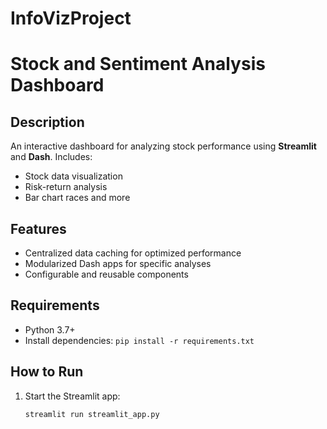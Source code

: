 # InfoVizProject

# Stock and Sentiment Analysis Dashboard

## Description
An interactive dashboard for analyzing stock performance using **Streamlit** and **Dash**. Includes:
- Stock data visualization
- Risk-return analysis
- Bar chart races and more

## Features
- Centralized data caching for optimized performance
- Modularized Dash apps for specific analyses
- Configurable and reusable components

## Requirements
- Python 3.7+
- Install dependencies: `pip install -r requirements.txt`

## How to Run
1. Start the Streamlit app:
   ```bash
   streamlit run streamlit_app.py

